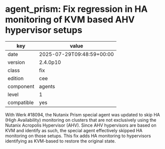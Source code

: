 [//]: # (werk v2)
# agent_prism: Fix regression in HA monitoring of KVM based AHV hypervisor setups

key        | value
---------- | ---
date       | 2025-07-29T09:48:59+00:00
version    | 2.4.0p10
class      | fix
edition    | cee
component  | agents
level      | 1
compatible | yes

With Werk #18094, the Nutanix Prism special agent was updated to skip HA (High Availability) monitoring on clusters that are not exclusively using the Nutanix Acropolis Hypervisor (AHV). Since AHV hypervisors are based on KVM and identify as such, the special agent effectively skipped HA monitoring on those setups. This fix adds HA monitoring to hypervisors identifying as KVM-based to restore the original state.
